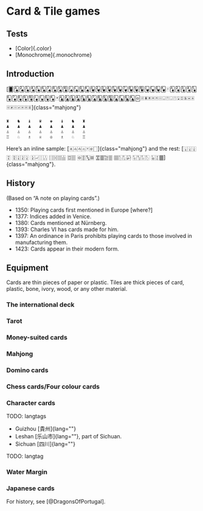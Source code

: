 # Card & Tile games

## Tests

* [Color]{.color}
* [Monochrome]{.monochrome}

## Introduction

[🂠🂡🂢🂣🂤🂥🂦🂧🂨🂩🂪🂫🂬🂭🂮🂱🂲🂳🂴🂵🂶🂷🂸🂹🂺🂻🂼🂽🂾🂿🃁🃂🃃🃄🃅🃆🃇🃈🃉🃊🃋🃌🃍🃎🃏🃑🃒🃓🃔🃕🃖🃗🃘🃙🃚🃛🃜🃝🃞🃟🃠🃡🃢🃣🃤🃥🃦🃧🃨🃩🃪🃫🃬🃭🃮🃯🃰🃱🃲🃳🃴🃵]{class="mahjong"}

    ♜   ♞   ♝   ♛   ♚   ♝   ♞   ♜
    ♟   ♟   ♟   ♟   ♟   ♟   ♟   ♟
    ♙   ♙   ♙   ♙   ♙   ♙   ♙   ♙
    ♖   ♘   ♗   ♕   ♔   ♗   ♘   ♖

Here’s an inline sample: [🀀🀁🀂🀃🀄🀅🀆]{class="mahjong"} and the rest: [🀇🀈🀉🀊 🀋🀌🀍🀎 🀏🀐🀑🀒
🀓🀔🀕🀖 🀗🀘 🀙🀚🀛🀜 🀝🀞🀟🀠 🀡🀢🀣🀤 🀥🀦🀧🀨 🀩🀪🀫]{class="mahjong"}.

## History

(Based on “A note on playing cards”.)

* 1350: Playing cards first mentioned in Europe [where?]
* 1377: Indices added in Venice.
* 1380: Cards mentioned at Nürnberg.
* 1393: Charles VI has cards made for him.
* 1397: An ordinance in Paris prohibits playing cards to those involved in
  manufacturing them.
* 1423: Cards appear in their modern form.

## Equipment

Cards are thin pieces of paper or plastic. Tiles are thick pieces of card,
plastic, bone, ivory, wood, or any other material.

### The international deck

### Tarot

### Money-suited cards

### Mahjong

### Domino cards

### Chess cards/Four colour cards

### Character cards 

TODO: langtags

* Guizhou [貴州]{lang=""}
* Leshan [乐山市]{lang=""}, part of Sichuan.
* Sichuan [四川]{lang=""}

TODO: langtag

### Water Margin

### Japanese cards

For history, see [@DragonsOfPortugal].
